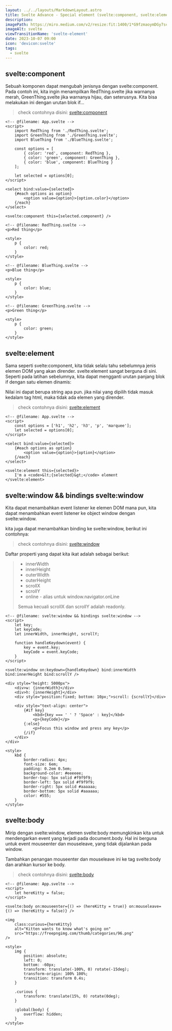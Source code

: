 ```yaml
---
layout: ../../layouts/MarkdownLayout.astro
title: Svelte Advance - Special element (svelte:component, svelte:element, svelte:window, svelte:body)
description:
imagePath: https://miro.medium.com/v2/resize:fit:1400/1*G9fzmaoymDGy7scbkgpC7A.png
imageAlt: svelte
viewTransitionName: 'svelte-element'
date: 2023-10-07 09:00
icon: 'devicon:svelte'
tags:
  - svelte
---
```


## svelte:component

Sebuah komponen dapat mengubah jenisnya dengan svelte:component. Pada contoh ini, kita ingin menampilkan RedThing.svelte jika warnanya merah, GreenThing.svelte jika warnanya hijau, dan seterusnya. Kita bisa melakukan ini dengan urutan blok if... <br>

<blockquote>
	check contohnya disini:
	<a href="https://svelte.dev/repl/2714c6d6108247488a46d22ea25b0eae?version=4.2.8" target="_blank">svelte:component</a>
</blockquote>

```svelte
<!-- @filename: App.svelte -->
<script>
	import RedThing from './RedThing.svelte';
	import GreenThing from './GreenThing.svelte';
	import BlueThing from './BlueThing.svelte';

	const options = [
		{ color: 'red', component: RedThing },
		{ color: 'green', component: GreenThing },
		{ color: 'blue', component: BlueThing }
	];

	let selected = options[0];
</script>

<select bind:value={selected}>
	{#each options as option}
		<option value={option}>{option.color}</option>
	{/each}
</select>

<svelte:component this={selected.component} />
```

```svelte
<!-- @filename: RedThing.svelte -->
<p>Red thing</p>

<style>
	p {
		color: red;
	}
</style>
```

```svelte
<!-- @filename: BlueThing.svelte -->
<p>Blue thing</p>

<style>
	p {
		color: blue;
	}
</style>
```

```svelte
<!-- @filename: GreenThing.svelte -->
<p>Green thing</p>

<style>
	p {
		color: green;
	}
</style>
```

## svelte:element

Sama seperti svelte:component, kita tidak selalu tahu sebelumnya jenis elemen DOM yang akan dirender. svelte:element sangat berguna di sini. Seperti pada latihan sebelumnya, kita dapat mengganti urutan panjang blok if dengan satu elemen dinamis: <br>

Nilai ini dapat berupa string apa pun. jika nilai yang dipilih tidak masuk kedalam tag html, maka tidak ada elemen yang dirender.

<blockquote>
	check contohnya disini:
	<a href="https://svelte.dev/repl/9ea35778dd17493ca8537bfe4b187019?version=4.2.8" target="_blank">svelte:element</a>
</blockquote>

```svelte
<!-- @filename: App.svelte -->
<script>
	const options = ['h1', 'h2', 'h3', 'p', 'marquee'];
	let selected = options[0];
</script>

<select bind:value={selected}>
	{#each options as option}
		<option value={option}>{option}</option>
	{/each}
</select>

<svelte:element this={selected}>
	I'm a <code>&lt;{selected}&gt;</code> element
</svelte:element>
```

## svelte:window && bindings svelte:window

Kita dapat menambahkan event listener ke elemen DOM mana pun, kita dapat menambahkan event listener ke object window dengan svelte:window.

kita juga dapat menambahkan binding ke svelte:window, berikut ini contohnya:

<blockquote>
	check contohnya disini:
	<a href="https://svelte.dev/repl/07afb90d630b40fe8223770de010240c?version=4.2.8" target="_blank">svelte:window</a>
</blockquote>

Daftar properti yang dapat kita ikat adalah sebagai berikut:

<blockquote>
<ul>
<li>innerWidth</li>
<li>innerHeight</li>
<li>outerWidth</li>
<li>outerHeight</li>
<li>scrollX</li>
<li>scrollY</li>
<li>online  - alias untuk window.navigator.onLine</li>
</ul>

Semua kecuali scrollX dan scrollY adalah readonly.

</blockquote>

```svelte
<!-- @filename: svelte:window && bindings svelte:window -->
<script>
	let key;
	let keyCode;
	let innerWidth, innerHeight, scrollY;

	function handleKeydown(event) {
		key = event.key;
		keyCode = event.keyCode;
	}
</script>

<svelte:window on:keydown={handleKeydown} bind:innerWidth bind:innerHeight bind:scrollY />

<div style="height: 5000px">
	<div>w: {innerWidth}</div>
	<div>h: {innerHeight}</div>
	<div style="position:fixed; bottom: 10px;">scroll: {scrollY}</div>

	<div style="text-align: center">
		{#if key}
			<kbd>{key === ' ' ? 'Space' : key}</kbd>
			<p>{keyCode}</p>
		{:else}
			<p>Focus this window and press any key</p>
		{/if}
	</div>
</div>

<style>
	kbd {
		border-radius: 4px;
		font-size: 6em;
		padding: 0.2em 0.5em;
		background-color: #eeeeee;
		border-top: 5px solid #f9f9f9;
		border-left: 5px solid #f9f9f9;
		border-right: 5px solid #aaaaaa;
		border-bottom: 5px solid #aaaaaa;
		color: #555;
	}
</style>
```

## svelte:body

Mirip dengan svelte:window, elemen svelte:body memungkinkan kita untuk mendengarkan event yang terjadi pada document.body. Hal ini berguna untuk event mouseenter dan mouseleave, yang tidak dijalankan pada window.

Tambahkan penangan mouseenter dan mouseleave ini ke tag svelte:body dan arahkan kursor ke body.

<blockquote>
	check contohnya disini:
	<a href="https://svelte.dev/repl/485da56a12a24d15828331875408a8fe?version=4.2.8" target="_blank">svelte:body</a>
</blockquote>

```svelte
<!-- @filename: App.svelte -->
<script>
	let hereKitty = false;
</script>

<svelte:body on:mouseenter={() => (hereKitty = true)} on:mouseleave={() => (hereKitty = false)} />

<img
	class:curious={hereKitty}
	alt="Kitten wants to know what's going on"
	src="https://freepngimg.com/thumb/categories/96.png"
/>

<style>
	img {
		position: absolute;
		left: 0;
		bottom: -60px;
		transform: translate(-100%, 0) rotate(-15deg);
		transform-origin: 100% 100%;
		transition: transform 0.4s;
	}

	.curious {
		transform: translate(15%, 0) rotate(0deg);
	}

	:global(body) {
		overflow: hidden;
	}
</style>
```

